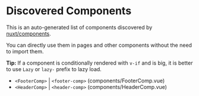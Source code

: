 # Discovered Components

This is an auto-generated list of components discovered by [nuxt/components](https://github.com/nuxt/components).

You can directly use them in pages and other components without the need to import them.

**Tip:** If a component is conditionally rendered with `v-if` and is big, it is better to use `Lazy` or `lazy-` prefix to lazy load.

- `<FooterComp>` | `<footer-comp>` (components/FooterComp.vue)
- `<HeaderComp>` | `<header-comp>` (components/HeaderComp.vue)

